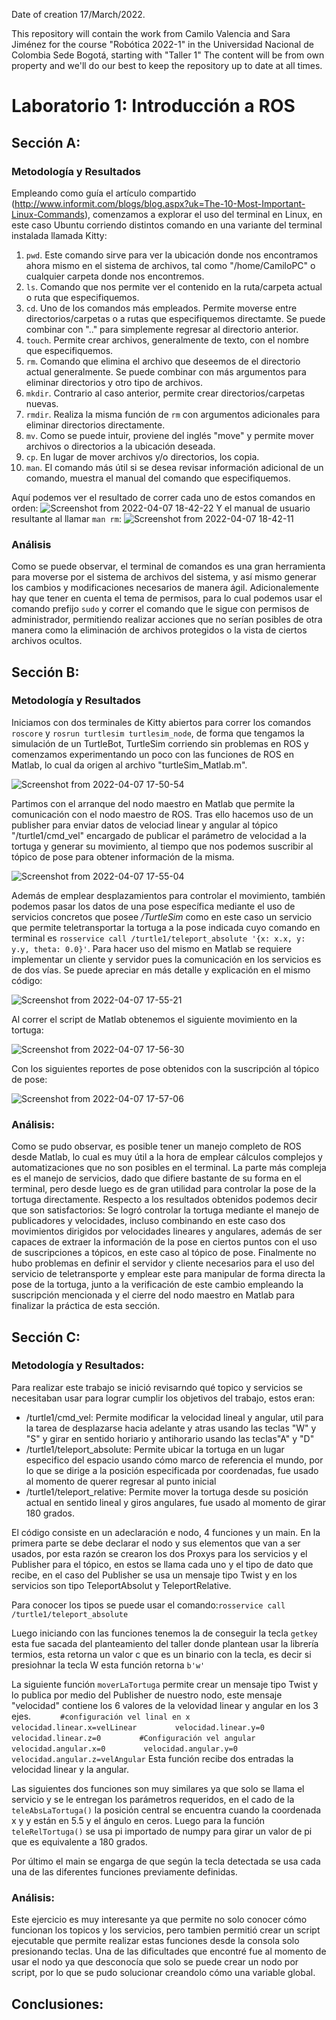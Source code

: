 Date of creation 17/March/2022.

This repository will contain the work from Camilo Valencia and Sara Jiménez for the course "Robótica 2022-1" in the Universidad Nacional de Colombia Sede Bogotá, starting with "Taller 1"
The content will be from own property  and we'll do our best to keep the repository up to date at all times.

# Laboratorio 1: Introducción a ROS
## Sección A:
### Metodología y Resultados
Empleando como guía el artículo compartido (http://www.informit.com/blogs/blog.aspx?uk=The-10-Most-Important-Linux-Commands), comenzamos a explorar el uso del terminal en Linux, en este caso Ubuntu corriendo distintos comando en una variante del terminal instalada llamada Kitty:
1. `pwd`. Este comando sirve  para ver la ubicación donde nos encontramos ahora mismo en el sistema de archivos, tal como "/home/CamiloPC" o cualquier carpeta donde nos encontremos.
2. `ls`. Comando que nos permite ver el contenido en la ruta/carpeta actual o ruta que especifiquemos.
3. `cd`. Uno de los comandos más empleados. Permite moverse entre directorios/carpetas o a rutas que especifiquemos directamte. Se puede combinar con ".." para simplemente regresar al directorio anterior.
4. `touch`. Permite crear archivos, generalmente de texto, con el nombre que especifiquemos.
5. `rm`. Comando que elimina el archivo que deseemos de el directorio actual generalmente. Se puede combinar con más argumentos para eliminar directorios y otro tipo de archivos.
6. `mkdir`. Contrario al caso anterior, permite crear directorios/carpetas nuevas.
7. `rmdir`. Realiza la misma función de `rm` con argumentos adicionales para eliminar directorios directamente.
8. `mv`. Como se puede intuir, proviene del inglés "move" y permite mover archivos o directorios a la ubicación deseada.
9. `cp`. En lugar de mover archivos y/o directorios, los copia.
10. `man`. El comando más útil si se desea revisar información adicional de un comando, muestra el manual del comando que especifiquemos.
 
Aquí podemos ver el resultado de correr cada uno de estos comandos en orden:
![Screenshot from 2022-04-07 18-42-22](https://user-images.githubusercontent.com/55710287/162336786-a43e6b44-1382-4de6-82ef-d69f93cbb326.png)
Y el manual de usuario resultante al llamar `man rm`:
![Screenshot from 2022-04-07 18-42-11](https://user-images.githubusercontent.com/55710287/162336791-09f16a88-31df-419b-9d3d-1c5191302810.png)


### Análisis
Como se puede observar, el terminal de comandos es una gran herramienta para moverse por el sistema de archivos del sistema, y así mismo generar los cambios y modificaciones necesarios de manera ágil. Adicionalemente hay que tener en cuenta el tema de permisos, para lo cual podemos usar el comando prefijo `sudo` y correr el comando que le sigue con permisos de administrador, permitiendo realizar acciones que no serían posibles de otra manera como la eliminación de archivos protegidos o la vista de ciertos archivos ocultos.
## Sección B:
### Metodología y Resultados
Iniciamos con dos terminales de Kitty abiertos para correr los comandos `roscore` y `rosrun turtlesim turtlesim_node`, de forma que tengamos la simulación de un TurtleBot, TurtleSim corriendo sin problemas en ROS y comenzamos experimentando un poco con las funciones de ROS en Matlab, lo cual da origen al archivo "turtleSim_Matlab.m". 

![Screenshot from 2022-04-07 17-50-54](https://user-images.githubusercontent.com/55710287/162333613-485e795e-1a8a-4a52-be61-73fd1350ef11.png)

Partimos con el arranque del nodo maestro en Matlab que permite la comunicación con el nodo maestro de ROS. Tras ello hacemos uso de un publisher para enviar datos de velociad linear y angular al tópico "/turtle1/cmd_vel" encargado de publicar el parámetro de velocidad a la tortuga y generar su movimiento, al tiempo que nos podemos suscribir al tópico de pose para obtener información de la misma. 

![Screenshot from 2022-04-07 17-55-04](https://user-images.githubusercontent.com/55710287/162333634-b6ff58fe-3a08-482a-a199-57c94b0846ab.png)

Además de emplear desplazamientos para controlar el movimiento, también podemos pasar los datos de una pose específica mediante el uso de servicios concretos que posee */TurtleSim* como en este caso un servicio que permite teletransportar la tortuga a la pose indicada cuyo comando en terminal es `rosservice call /turtle1/teleport_absolute '{x: x.x, y: y.y, theta: 0.0}'`. Para hacer uso del mismo en Matlab se requiere implementar un cliente y servidor pues la comunicación en los servicios es de dos vías. Se puede apreciar en más detalle y explicación en el mismo código:

![Screenshot from 2022-04-07 17-55-21](https://user-images.githubusercontent.com/55710287/162333670-ab8c5f3a-f73a-4208-bd21-6b8b2a1638c6.png)

Al correr el script de Matlab obtenemos el siguiente movimiento en la tortuga:

![Screenshot from 2022-04-07 17-56-30](https://user-images.githubusercontent.com/55710287/162333682-8beac071-3e88-47ef-b728-3b1dadf8bd66.png)

Con los siguientes reportes de pose obtenidos con la suscripción al tópico de pose:

![Screenshot from 2022-04-07 17-57-06](https://user-images.githubusercontent.com/55710287/162333686-5432364c-f068-4230-9156-c6705bf3aa56.png)

### Análisis:

Como se pudo observar, es posible tener un manejo completo de ROS desde Matlab, lo cual es muy útil a la hora de emplear cálculos complejos y automatizaciones que no son posibles en el terminal. La parte más compleja es el manejo de servicios, dado que difiere bastante de su forma en el terminal, pero desde luego es de gran utilidad para controlar la pose de la tortuga directamente. Respecto a los resultados obtenidos podemos decir que son satisfactorios: Se logró controlar la tortuga mediante el manejo de publicadores y velocidades, incluso combinando en este caso dos movimientos dirigidos por velocidades lineares y angulares, además de ser capaces de extraer la información de la pose en ciertos puntos con el uso de suscripciones a tópicos, en este caso al tópico de pose. Finalmente no hubo problemas en definir el servidor y cliente necesarios para el uso del servicio de teletransporte y emplear este para manipular de forma directa la pose de la tortuga, junto a la verificación de este cambio empleando la suscripción mencionada y el cierre del nodo maestro en Matlab para finalizar la práctica de esta sección.


## Sección C:

### Metodología y Resultados:
Para realizar este trabajo se inició revisarndo qué topico y servicios se necesitaban usar para lograr cumplir los objetivos del trabajo, estos eran:
- /turtle1/cmd_vel: Permite modificar la velocidad lineal y angular, util para la tarea de desplazarse hacia adelante y atras usando las teclas "W" y "S" y girar en sentido horiario y antihorario usando las teclas"A" y "D" 
- /turtle1/teleport_absolute: Permite ubicar la tortuga en un lugar especifico del espacio usando cómo marco de referencia el mundo, por lo que se dirige a la posición especificada por coordenadas, fue usado al momento de querer regresar al punto inicial 
- /turtle1/teleport_relative: Permite mover la tortuga desde su posición actual en sentido lineal y giros angulares, fue usado al momento de girar 180 grados.

El código consiste en un adeclaración e nodo, 4 funciones y un main.
En la primera parte se debe declarar el nodo y sus elementos que van a ser usados, por esta razón se crearon los dos Proxys para los servicios y el Publisher para el tópico, en estos se llama cada uno y el tipo de dato que recibe, en el caso del Publisher se usa un mensaje tipo Twist y en los servicios son tipo TeleportAbsolut y TeleportRelative. 

Para conocer los tipos se puede usar el comando:`rosservice call /turtle1/teleport_absolute `

Luego iniciando con las funciones tenemos la de conseguir la tecla `getkey` esta fue sacada del planteamiento del taller donde plantean usar la librería termios, esta retorna un valor c que es un binario con la tecla, es decir si presiohnar la tecla W esta función retorna `b'w'` 

La siguiente función `moverLaTortuga` permite crear un mensaje tipo Twist y lo publica por medio del Publisher de nuestro nodo, este mensaje "velocidad" contiene los 6 valores de la velovidad linear y angular en los 3 ejes. 
`       #configuración vel linal en x `
`        velocidad.linear.x=velLinear`
`        velocidad.linear.y=0`
`        velocidad.linear.z=0`
`        #Configuración vel angular` 
`        velocidad.angular.x=0`
`        velocidad.angular.y=0`
`        velocidad.angular.z=velAngular`
Esta función recibe dos entradas la velocidad linear y la angular.

Las siguientes dos funciones son muy similares ya que solo se llama el servicio y se le entregan los parámetros requeridos, en el cado de la `teleAbsLaTortuga()` la posición central se encuentra cuando la coordenada x y y están en 5.5 y el ángulo en ceros. Luego para la función `teleRelTortuga()` se usa pi importado de numpy para girar un valor de pi que es equivalente a 180 grados. 

Por último el main se engarga de que según la tecla detectada se usa cada una de las diferentes funciones previamente definidas. 


### Análisis:

Este ejercicio es muy interesante ya que permite no solo conocer cómo funcionan los topicos y los servicios, pero tambien permitió crear un script ejecutable que permite realizar estas funciones desde la consola solo presionando teclas. Una de las dificultades que encontré fue al momento de usar el nodo ya que desconocía que solo se puede crear un nodo por script, por lo que se pudo solucionar creandolo cómo una variable global.

## Conclusiones:
